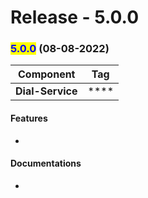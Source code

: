 # Release - 5.0.0

### <mark style="color:blue;">5.0.0</mark> (08-08-2022)

| Component        | Tag  |
| ---------------- | ---- |
| **Dial-Service** | **** |

#### **Features**

*

#### Documentations

*
